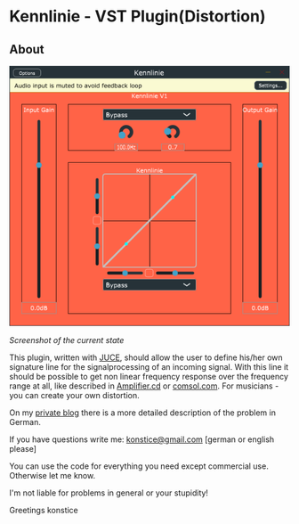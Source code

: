 # Kennlinie - VST Plugin(Distortion)

## About

![screenshot](./doc/img/screenshot.png)

*Screenshot of the current state*

This plugin, written with [JUCE](https://juce.com/), should allow the user to define his/her own signature line for the signalprocessing of an incoming signal. With this line it should be possible to get non linear frequency response over the frequency range at all, like described in [Amplifier.cd](https://www.amplifier.cd/Tutorial/Distortion/nonlinear_distortions.html) or [comsol.com](https://www.comsol.com/blogs/how-to-perform-a-nonlinear-distortion-analysis-of-a-loudspeaker-driver/). For musicians - you can create your own distortion.

On my [private blog](https://steemit.com/deutsch/@konstice/kennlinie-ein-vst-plugin) there is a more detailed description of the problem in German.

If you have questions write me: konstice@gmail.com [german or english please]

You can use the code for everything you need except commercial use. Otherwise let me know.

I'm not liable for problems in general or your stupidity!

Greetings
konstice
